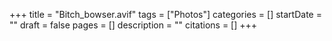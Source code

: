 +++
title = "Bitch_bowser.avif"
tags = ["Photos"]
categories = []
startDate = ""
draft = false
pages = []
description = ""
citations = []
+++
